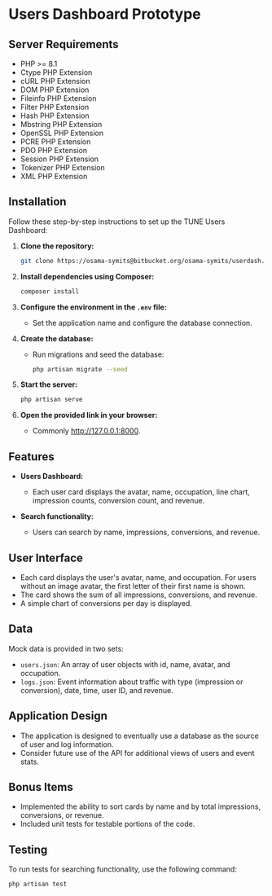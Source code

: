 # Users Dashboard Prototype

## Server Requirements
- PHP >= 8.1
- Ctype PHP Extension
- cURL PHP Extension
- DOM PHP Extension
- Fileinfo PHP Extension
- Filter PHP Extension
- Hash PHP Extension
- Mbstring PHP Extension
- OpenSSL PHP Extension
- PCRE PHP Extension
- PDO PHP Extension
- Session PHP Extension
- Tokenizer PHP Extension
- XML PHP Extension

## Installation

Follow these step-by-step instructions to set up the TUNE Users Dashboard:

1. **Clone the repository:**

    ```bash
    git clone https://osama-symits@bitbucket.org/osama-symits/userdash.git
    ```

2. **Install dependencies using Composer:**

    ```bash
    composer install
    ```

3. **Configure the environment in the `.env` file:**
    - Set the application name and configure the database connection.

4. **Create the database:**
    - Run migrations and seed the database:

        ```bash
        php artisan migrate --seed
        ```

5. **Start the server:**

    ```bash
    php artisan serve
    ```

6. **Open the provided link in your browser:**
    - Commonly http://127.0.0.1:8000.

## Features

- **Users Dashboard:**
  - Each user card displays the avatar, name, occupation, line chart, impression counts, conversion count, and revenue.
  
- **Search functionality:**
  - Users can search by name, impressions, conversions, and revenue.

## User Interface

- Each card displays the user's avatar, name, and occupation. For users without an image avatar, the first letter of their first name is shown.
- The card shows the sum of all impressions, conversions, and revenue.
- A simple chart of conversions per day is displayed.

## Data

Mock data is provided in two sets:

- `users.json`: An array of user objects with id, name, avatar, and occupation.
- `logs.json`: Event information about traffic with type (impression or conversion), date, time, user ID, and revenue.

## Application Design

- The application is designed to eventually use a database as the source of user and log information.
- Consider future use of the API for additional views of users and event stats.

## Bonus Items

- Implemented the ability to sort cards by name and by total impressions, conversions, or revenue.
- Included unit tests for testable portions of the code.

## Testing

To run tests for searching functionality, use the following command:

```bash
php artisan test
```
